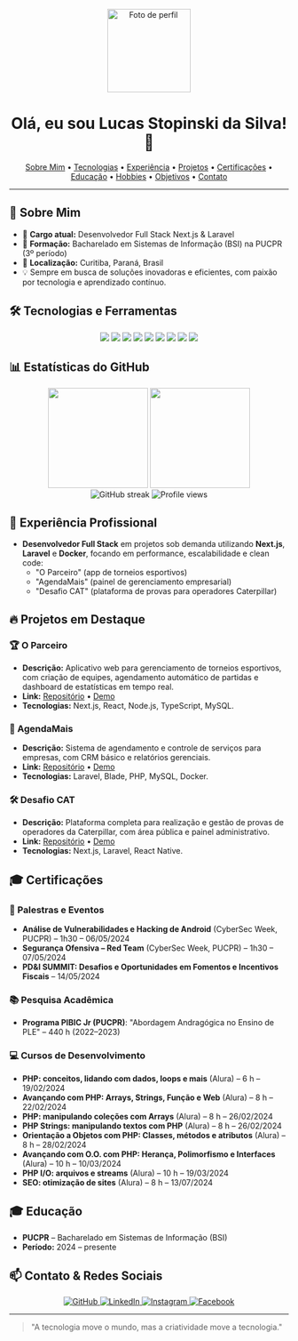 <p align="center">
  <img src="https://avatars.githubusercontent.com/u/160746304?s=400&u=80de6ecd9d9ef0f17f7f96d895f394af804f99d3&v=4" alt="Foto de perfil" width="150" />
</p>

<h1 align="center">Olá, eu sou <strong>Lucas Stopinski da Silva</strong>! 👋</h1>

<div align="center">
</div>

<p align="center">
  <a href="#sobre-mim">Sobre Mim</a> •
  <a href="#tecnologias-e-ferramentas">Tecnologias</a> •
  <a href="#experiencia-profissional">Experiência</a> •
  <a href="#projetos-em-destaque">Projetos</a> •
  <a href="#certificacoes">Certificações</a> •
  <a href="#educacao">Educação</a> •
  <a href="#hobbies-e-interesses">Hobbies</a> •
  <a href="#objetivos-e-missao">Objetivos</a> •
  <a href="#contato">Contato</a>
</p>

---

## 🚀 Sobre Mim
- 🔭 **Cargo atual:** Desenvolvedor Full Stack Next.js & Laravel  
- 🌱 **Formação:** Bacharelado em Sistemas de Informação (BSI) na PUCPR (3º período)  
- 📍 **Localização:** Curitiba, Paraná, Brasil  
- 💡 Sempre em busca de soluções inovadoras e eficientes, com paixão por tecnologia e aprendizado contínuo.

## 🛠️ Tecnologias e Ferramentas
<div align="center">
  <img src="https://img.shields.io/badge/JavaScript-F7DF1E?style=for-the-badge&logo=javascript&logoColor=black"/> 
  <img src="https://img.shields.io/badge/TypeScript-3178C6?style=for-the-badge&logo=typescript&logoColor=white"/>
  <img src="https://img.shields.io/badge/React-20232A?style=for-the-badge&logo=react&logoColor=61DAFB"/>
  <img src="https://img.shields.io/badge/Next.js-000000?style=for-the-badge&logo=next.js&logoColor=white"/>
  <img src="https://img.shields.io/badge/Laravel-FF2D20?style=for-the-badge&logo=laravel&logoColor=white"/>
  <img src="https://img.shields.io/badge/MySQL-4479A1?style=for-the-badge&logo=mysql&logoColor=white"/>
  <img src="https://img.shields.io/badge/Git-F05032?style=for-the-badge&logo=git&logoColor=white"/>
  <img src="https://img.shields.io/badge/React_Native-20232A?style=for-the-badge&logo=react&logoColor=61DAFB"/>
  <img src="https://img.shields.io/badge/Docker-2496ED?style=for-the-badge&logo=docker&logoColor=white"/>
</div>

## 📊 Estatísticas do GitHub
<div align="center">
  <img height="180em" src="https://github-readme-stats.vercel.app/api?username=LucasStop&show_icons=true&theme=radical&include_all_commits=true&count_private=true"/>
  <img height="180em" src="https://github-readme-stats.vercel.app/api/top-langs/?username=LucasStop&layout=compact&langs_count=7&theme=radical"/>
</div>
<div align="center">
  <img src="https://github-readme-streak-stats.herokuapp.com/?user=LucasStop&theme=radical" alt="GitHub streak"/>
  <img src="https://komarev.com/ghpvc/?username=LucasStop&color=green" alt="Profile views"/>
</div>

## 💼 Experiência Profissional
- **Desenvolvedor Full Stack** em projetos sob demanda utilizando **Next.js**, **Laravel** e **Docker**, focando em performance, escalabilidade e clean code:
  - "O Parceiro" (app de torneios esportivos)  
  - "AgendaMais" (painel de gerenciamento empresarial)  
  - "Desafio CAT" (plataforma de provas para operadores Caterpillar)

## 🔥 Projetos em Destaque

### 🏆 O Parceiro
- **Descrição:** Aplicativo web para gerenciamento de torneios esportivos, com criação de equipes, agendamento automático de partidas e dashboard de estatísticas em tempo real.  
- **Link:** [Repositório](https://github.com/LucasStop/o-parceiro) • [Demo](#)  
- **Tecnologias:** Next.js, React, Node.js, TypeScript, MySQL.

### 📆 AgendaMais
- **Descrição:** Sistema de agendamento e controle de serviços para empresas, com CRM básico e relatórios gerenciais.  
- **Link:** [Repositório](https://github.com/LucasStop/agenda-mais) • [Demo](#)  
- **Tecnologias:** Laravel, Blade, PHP, MySQL, Docker.

### 🛠️ Desafio CAT
- **Descrição:** Plataforma completa para realização e gestão de provas de operadores da Caterpillar, com área pública e painel administrativo.  
- **Link:** [Repositório](https://github.com/LucasStop/desafio-cat) • [Demo](#)  
- **Tecnologias:** Next.js, Laravel, React Native.


## 🎓 Certificações

### 🎤 Palestras e Eventos
- **Análise de Vulnerabilidades e Hacking de Android** (CyberSec Week, PUCPR) – 1h30 – 06/05/2024
- **Segurança Ofensiva – Red Team** (CyberSec Week, PUCPR) – 1h30 – 07/05/2024
- **PD&I SUMMIT: Desafios e Oportunidades em Fomentos e Incentivos Fiscais** – 14/05/2024

### 📚 Pesquisa Acadêmica
- **Programa PIBIC Jr (PUCPR)**: "Abordagem Andragógica no Ensino de PLE" – 440 h (2022–2023)

### 💻 Cursos de Desenvolvimento
- **PHP: conceitos, lidando com dados, loops e mais** (Alura) – 6 h – 19/02/2024
- **Avançando com PHP: Arrays, Strings, Função e Web** (Alura) – 8 h – 22/02/2024
- **PHP: manipulando coleções com Arrays** (Alura) – 8 h – 26/02/2024
- **PHP Strings: manipulando textos com PHP** (Alura) – 8 h – 26/02/2024
- **Orientação a Objetos com PHP: Classes, métodos e atributos** (Alura) – 8 h – 28/02/2024
- **Avançando com O.O. com PHP: Herança, Polimorfismo e Interfaces** (Alura) – 10 h – 10/03/2024
- **PHP I/O: arquivos e streams** (Alura) – 10 h – 19/03/2024
- **SEO: otimização de sites** (Alura) – 8 h – 13/07/2024

## 🎓 Educação
- **PUCPR** – Bacharelado em Sistemas de Informação (BSI)  
- **Período:** 2024 – presente
<!-- 
## 🎮 Hobbies e Interesses
- 🕹️ Jogos eletrônicos (FPS e Indie)  
- 📚 Leitura de ficção científica e tecnologia  
- 🎸 Tocar violão  
- 🌍 Explorar novas bibliotecas e frameworks no GitHub

## 🎯 Objetivos e Missão
- Tornar-me um especialista em arquiteturas **serverless** e **microsserviços**.  
- Contribuir para projetos **open source** de grande impacto.  
- Aprimorar minhas habilidades em **DevOps**, **Cloud** (AWS/GCP) e **CI/CD** nos próximos 2–5 anos. -->

## 📫 Contato & Redes Sociais
<div align="center">
  <a href="https://github.com/LucasStop" target="_blank">
    <img src="https://img.shields.io/badge/-GitHub-181717?style=for-the-badge&logo=github" alt="GitHub"/>
  </a>
  <a href="https://www.linkedin.com/in/lucas-stopinski-da-silva-0432121a1/" target="_blank">
    <img src="https://img.shields.io/badge/-LinkedIn-%230077B5?style=for-the-badge&logo=linkedin" alt="LinkedIn"/>
  </a>
  <a href="https://www.instagram.com/stop_lucas_/" target="_blank">
    <img src="https://img.shields.io/badge/-Instagram-E4405F?style=for-the-badge&logo=instagram&logoColor=white" alt="Instagram"/>
  </a>
  <a href="https://www.facebook.com/lucasstopinski.stopinskidasilva" target="_blank">
    <img src="https://img.shields.io/badge/-Facebook-1877F2?style=for-the-badge&logo=facebook&logoColor=white" alt="Facebook"/>
  </a>
</div>

---

> "A tecnologia move o mundo, mas a criatividade move a tecnologia."


